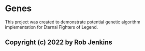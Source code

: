 # Genes

This project was created to demonstrate potential genetic algorithm implementation for Eternal Fighters of Legend.

## Copyright (c) 2022  by Rob Jenkins
